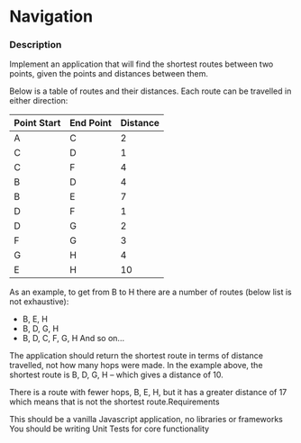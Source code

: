 # Navigation

### Description

Implement an application that will find the shortest routes between two points, given the points and distances between them.

Below is a table of routes and their distances. Each route can be travelled in either direction:

| Point Start | End Point | Distance |
|---|---|---|
| A | C | 2 |
| C | D | 1 |
| C | F | 4 |
| B | D | 4 |
| B | E | 7 |
| D | F | 1 |
| D | G | 2 |
| F | G | 3 |
| G | H | 4 |
| E | H | 10 |

As an example, to get from B to H there are a number of routes (below list is not exhaustive):
- B, E, H
- B, D, G, H
- B, D, C, F, G, H And so on...

The application should return the shortest route in terms of distance travelled, not how many hops were made.
In the example above, the shortest route is B, D, G, H – which gives a distance of 10. 

There is a route with fewer hops, B, E, H, but it has a greater distance of 17 which means that is not the shortest route.Requirements

This should be a vanilla Javascript application, no libraries or frameworks
You should be writing Unit Tests for core functionality
